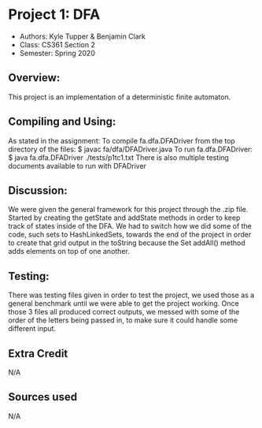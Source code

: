 # Project 1: DFA
* Authors: Kyle Tupper & Benjamin Clark
* Class: CS361 Section 2
* Semester: Spring 2020

## Overview:

This project is an implementation of a deterministic finite automaton.

## Compiling and Using:

As stated in the assignment:
To compile fa.dfa.DFADriver from the top directory of the files:
$ javac fa/dfa/DFADriver.java
To run fa.dfa.DFADriver:
$ java fa.dfa.DFADriver ./tests/p1tc1.txt
There is also multiple testing documents available to run with DFADriver

## Discussion:

We were given the general framework for this project through the .zip file. Started by creating the getState and addState methods in order to keep track of states inside of the DFA. We had to switch how we did some of the code, such sets to HashLinkedSets, towards the end of the project in order to create that grid output in the toString because the Set addAll() method adds elements on top of one another.

## Testing:

There was testing files given in order to test the project, we used those as a general benchmark until we were able to get the project working. Once those 3 files all produced correct outputs, we messed with some of the order of the letters being passed in, to make sure it could handle some different input.

## Extra Credit 

N/A

## Sources used

N/A
